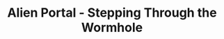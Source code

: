 ---
layout: prompt
type: flux
title: Alien Portal - Stepping Through the Wormhole
badge_main: Flux Prompt
canva_page: 6
trigger_field:
  id: trigger-word-input
  label: Trigger Word
  placeholder: "give your trigger word"
  default: "your trigger word"
  copy_label: Copy Prompt
  token: "(your-trigger-word)"
prompt: |
    (your-trigger-word), hyperrealistic, wearing a dark blue T-shirt, stands in the heart of a glowing alien rainforest clearing. Towering indigo vines retract as a translucent alien portal interface rises from the ground—its edges lined with rotating magenta glyphs. He places his hand on a floating violet sigil, activating the mechanism. In an instant, spacetime in front of him folds inward, light bending in hyperreal arcs, forming a radiant wormhole that hums with layered frequencies. Through the swirling rift, another distant rainforest is visible—an impossible biome thousands of miles away, complete with alien ruins and twin moons hanging in the sky. His face is fully visible, eyes wide in ecstatic amazement as he absorbs the revelation. Violet mist coils around his feet as the alien tech pulses, training him to understand multidimensional travel. The atmosphere is saturated with Mandy-level indigo and magenta, and every element pulses with advanced extraterrestrial purpose.
---